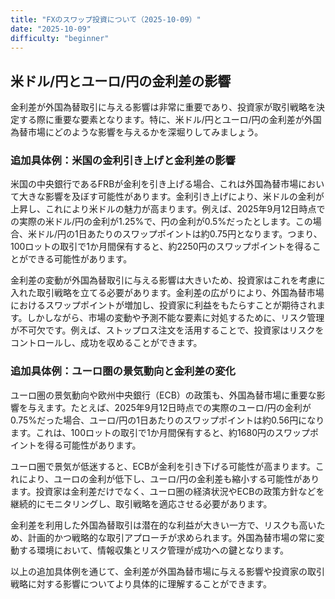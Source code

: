 ```yaml
---
title: "FXのスワップ投資について（2025-10-09）"
date: "2025-10-09"
difficulty: "beginner"
---
```


## 米ドル/円とユーロ/円の金利差の影響

金利差が外国為替取引に与える影響は非常に重要であり、投資家が取引戦略を決定する際に重要な要素となります。特に、米ドル/円とユーロ/円の金利差が外国為替市場にどのような影響を与えるかを深堀りしてみましょう。

### 追加具体例：米国の金利引き上げと金利差の影響

米国の中央銀行であるFRBが金利を引き上げる場合、これは外国為替市場において大きな影響を及ぼす可能性があります。金利引き上げにより、米ドルの金利が上昇し、これにより米ドルの魅力が高まります。例えば、2025年9月12日時点での実際の米ドル/円の金利が1.25%で、円の金利が0.5%だったとします。この場合、米ドル/円の1日あたりのスワップポイントは約0.75円となります。つまり、100ロットの取引で1か月間保有すると、約2250円のスワップポイントを得ることができる可能性があります。

金利差の変動が外国為替取引に与える影響は大きいため、投資家はこれを考慮に入れた取引戦略を立てる必要があります。金利差の広がりにより、外国為替市場におけるスワップポイントが増加し、投資家に利益をもたらすことが期待されます。しかしながら、市場の変動や予測不能な要素に対処するために、リスク管理が不可欠です。例えば、ストップロス注文を活用することで、投資家はリスクをコントロールし、成功を収めることができます。

### 追加具体例：ユーロ圏の景気動向と金利差の変化

ユーロ圏の景気動向や欧州中央銀行（ECB）の政策も、外国為替市場に重要な影響を与えます。たとえば、2025年9月12日時点での実際のユーロ/円の金利が0.75%だった場合、ユーロ/円の1日あたりのスワップポイントは約0.56円になります。これは、100ロットの取引で1か月間保有すると、約1680円のスワップポイントを得る可能性があります。

ユーロ圏で景気が低迷すると、ECBが金利を引き下げる可能性が高まります。これにより、ユーロの金利が低下し、ユーロ/円の金利差も縮小する可能性があります。投資家は金利差だけでなく、ユーロ圏の経済状況やECBの政策方針などを継続的にモニタリングし、取引戦略を適応させる必要があります。

金利差を利用した外国為替取引は潜在的な利益が大きい一方で、リスクも高いため、計画的かつ戦略的な取引アプローチが求められます。外国為替市場の常に変動する環境において、情報収集とリスク管理が成功への鍵となります。

以上の追加具体例を通じて、金利差が外国為替市場に与える影響や投資家の取引戦略に対する影響についてより具体的に理解することができます。
